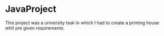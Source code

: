 # JavaProject
This project was a university task in which I had to create a printing house whit pre given requirements.
